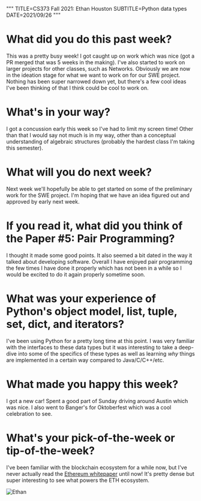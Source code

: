 """
TITLE=CS373 Fall 2021: Ethan Houston
SUBTITLE=Python data types
DATE=2021/09/26
"""

# What did you do this past week?
This was a pretty busy week! I got caught up on work which was nice (got a PR merged that was 5 weeks in the making). I've also
started to work on larger projects for other classes, such as Networks. Obviously we are now in the ideation stage for what we
want to work on for our SWE project. Nothing has been super narrowed down yet, but there's a few cool ideas I've been thinking of
that I think could be cool to work on.
# What's in your way?
I got a concussion early this week so I've had to limit my screen time! Other than that I would say not much is in my way, other than
a conceptual understanding of algebraic structures (probably the hardest class I'm taking this semester).
# What will you do next week?
Next week we'll hopefully be able to get started on some of the preliminary work for the SWE project. I'm hoping that we have an idea
figured out and approved by early next week.
# If you read it, what did you think of the Paper #5: Pair Programming?
I thought it made some good points. It also seemed a bit dated in the way it talked about developing software. Overall I have enjoyed
pair programming the few times I have done it properly which has not been in a while so I would be excited to do it again properly
sometime soon.
# What was your experience of Python's object model, list, tuple, set, dict, and iterators?
I've been using Python for a pretty long time at this point. I was very familiar with the interfaces to these data types but it was
interesting to take a deep-dive into some of the specifics of these types as well as learning _why_ things are implemented in a certain
way compared to Java/C/C++/etc.
# What made you happy this week?
I got a new car! Spent a good part of Sunday driving around Austin which was nice. I also went to Banger's for Oktoberfest which was a cool
celebration to see.
# What's your pick-of-the-week or tip-of-the-week?
I've been familiar with the blockchain ecosystem for a while now, but I've never actually read the [Ethereum whitepaper](https://ethereum.org/en/whitepaper/)
until now! It's pretty dense but super interesting to see what powers the ETH ecosystem.

![Ethan](../../../img/sarosa_small.jpg)